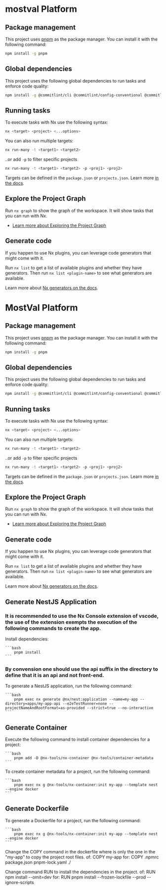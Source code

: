 # mostval Platform

## Package management

This project uses [pnpm](https://pnpm.io/) as the package manager. You can install it with the following command:

```bash
npm install -g pnpm
```

## Global dependencies

This project uses the following global dependencies to run tasks and enforce code quality:

```bash
npm install -g @commitlint/cli @commitlint/config-conventional @commitlint/config-nx-scopes eslint@~8.48.0 ts-node ts-jest lint-staged husky @commitlint/types
```

## Running tasks

To execute tasks with Nx use the following syntax:

```bash
nx <target> <project> <...options>
```

You can also run multiple targets:

```bash
nx run-many -t <target1> <target2>
```

..or add `-p` to filter specific projects

```bash
nx run-many -t <target1> <target2> -p <proj1> <proj2>
```

Targets can be defined in the `package.json` or `projects.json`. Learn more [in the docs](https://nx.dev/features/run-tasks).

## Explore the Project Graph

Run `nx graph` to show the graph of the workspace.
It will show tasks that you can run with Nx.

- [Learn more about Exploring the Project Graph](https://nx.dev/core-features/explore-graph)

## Generate code

If you happen to use Nx plugins, you can leverage code generators that might come with it.

Run `nx list` to get a list of available plugins and whether they have generators. Then run `nx list <plugin-name>` to see what generators are available.

Learn more about [Nx generators on the docs](https://nx.dev/features/generate-code).
# MostVal Platform

## Package management

This project uses [pnpm](https://pnpm.io/) as the package manager. You can install it with the following command:

```bash
npm install -g pnpm
```

## Global dependencies

This project uses the following global dependencies to run tasks and enforce code quality:

```bash
npm install -g @commitlint/cli @commitlint/config-conventional @commitlint/config-nx-scopes eslint@~8.48.0 ts-node ts-jest lint-staged husky @commitlint/types
```

## Running tasks

To execute tasks with Nx use the following syntax:

```bash
nx <target> <project> <...options>
```

You can also run multiple targets:

```bash
nx run-many -t <target1> <target2>
```

..or add `-p` to filter specific projects

```bash
nx run-many -t <target1> <target2> -p <proj1> <proj2>
```

Targets can be defined in the `package.json` or `projects.json`. Learn more [in the docs](https://nx.dev/features/run-tasks).

## Explore the Project Graph

Run `nx graph` to show the graph of the workspace.
It will show tasks that you can run with Nx.

- [Learn more about Exploring the Project Graph](https://nx.dev/core-features/explore-graph)

## Generate code

If you happen to use Nx plugins, you can leverage code generators that might come with it.

Run `nx list` to get a list of available plugins and whether they have generators. Then run `nx list <plugin-name>` to see what generators are available.

Learn more about [Nx generators on the docs](https://nx.dev/features/generate-code).

## Generate NestJS Application

### It is recommended to use the Nx Console extension of vscode, the use of the extension exempts the execution of the following commands to create the app.

Install dependencies:

    ```bash
        pnpm install
    ```

### By convension one should use the api suffix in the directory to define that it is an api and not front-end.

To generate a NestJS application, run the following command:

    ```bash
        pnpm exec nx generate @nx/nest:application --name=my-app --directory=apps/my-app-api --e2eTestRunner=none --projectNameAndRootFormat=as-provided --strict=true --no-interactive
    ```

## Generate Container

Execute the following command to install container dependencies for a project:

    ```bash
        pnpm add -D @nx-tools/nx-container @nx-tools/container-metadata
    ```

To create container metadata for a project, run the following command:

    ```bash
        pnpm exec nx g @nx-tools/nx-container:init my-app --template nest --engine docker
    ```

## Generate Dockerfile

To generate a Dockerfile for a project, run the following command:

    ```bash
        pnpm exec nx g @nx-tools/nx-container:init my-app --template nest --engine docker
    ```

Change the COPY command in the dockerfile where is only the one in the "my-app" to copy the project root files.
    of: COPY my-app
    for: COPY .npmrc package.json pnpm-lock.yaml ./

Change command RUN to install the dependencies in the project.
    of: RUN npm install --omit=dev
    for: RUN pnpm install --frozen-lockfile --prod --ignore-scripts
